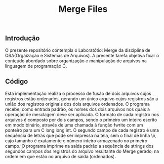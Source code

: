 <div align="center"  >
  <h1 align="center" >
    Merge Files
    <br />
  </h1>
 <img src="https://skillicons.dev/icons?i=c" alt=""> &nbsp; &nbsp;
 <img src="https://skillicons.dev/icons?i=vscode" alt="">
</div>

## Introdução
O presente repositório contempla o Laboratótio: Merge da disciplina de OSA(Orgaização e Sistemas de Arquivos). A presente tarefa objetiva fixar o conteúdo abordado sobre organização e manipulação de arquivos na linguagem de programação C.

## Código
Esta implementação realiza o processo de fusão de dois arquivos cujos registros estão ordenados, gerando um único arquivo cujos registros são a união dos registros originais dos dois arquivos ordenados. O programa recebe, como entrada padrão, os nomes dos dois arquivos nos quais a operação de mesclagem deve ser aplicada. O formato de cada registro nos arquivos é composto por dois campos, sendo o primeiro um inteiro escrito em modo binário, através de uma chamada à função fwrite com um ponteiro para um C long long int. O segundo campo de cada registro é uma sequência de letras que pode ser impressa na tela, sem o final de linha \n, cujo tamanho é exatamente o número inteiro armazenado no primeiro campo. O programa imprime na saída padrão a sequência de strings dos segundos campos dos registros do arquivo resultante do Merge gerado, na ordem em que estão no arquivo de saída (ordenados).
